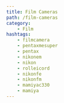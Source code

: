 ```yaml
---
title: Film Cameras
path: /film-cameras
category: 
    - Film    
hashtags:
    - filmcamera
    - pentaxmesuper    
    - pentax
    - nikonem
    - nikon
    - rolleicord
    - nikonfe
    - nikonfm
    - mamiyac330
    - mamiya
---
```

